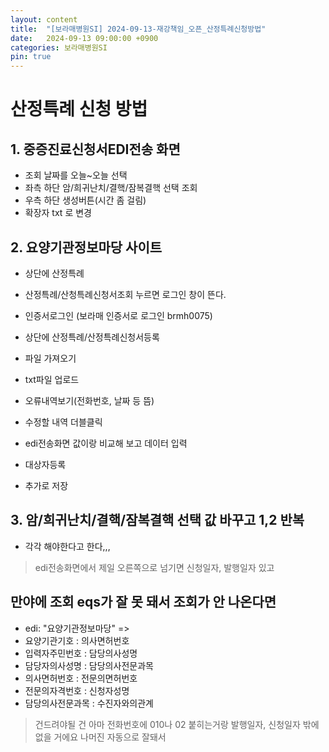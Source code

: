 ```yaml
---
layout: content
title:  "[보라매병원SI] 2024-09-13-재강책임_오픈_산정특례신청방법"
date:   2024-09-13 09:00:00 +0900
categories: 보라매병원SI
pin: true
---
```



# 산정특례 신청 방법
## 1. 중증진료신청서EDI전송 화면 
- 조회 날짜를 오늘~오늘 선택
- 좌측 하단 암/희귀난치/결핵/잠복결핵 선택 조회 
- 우측 하단 생성버튼(시간 좀 걸림) 
- 확장자 txt 로 변경 

## 2. 요양기관정보마당 사이트 
- 상단에 산정특례 
- 산정특례/산청특례신청서조회 누르면 로그인 창이 뜬다.
- 인증서로그인 (보라매 인증서로 로그인 brmh0075) 
- 상단에 산정특례/산정특례신청서등록 
- 파일 가져오기 
- txt파일 업로드 

- 오류내역보기(전화번호, 날짜 등 뜸) 
- 수정할 내역 더블클릭 
- edi전송화면 값이랑 비교해 보고 데이터 입력 
- 대상자등록 
- 추가로 저장

## 3. 암/희귀난치/결핵/잠복결핵 선택 값 바꾸고 1,2 반복
- 각각 해야한다고 한다,,,
> edi전송화면에서 제일 오른쪽으로 넘기면 신청일자, 발행일자 있고

## 만야에 조회 eqs가 잘 못 돼서 조회가 안 나온다면 

- edi: "요양기관정보마당" => 
- 요양기관기호 : 의사면허번호 
- 입력자주민번호 : 담당의사성명  
- 담당자의사성명 : 담당의사전문과목  
- 의사면허번호 : 전문의면허번호  
- 전문의자격번호 : 신청자성명 
- 담당의사전문과목 : 수진자와의관계

> 건드려야될 건 아마 전화번호에 010나 02 붙히는거랑 발행일자, 신청일자 밖에 없을 거에요 나머진 자동으로 잘돼서

